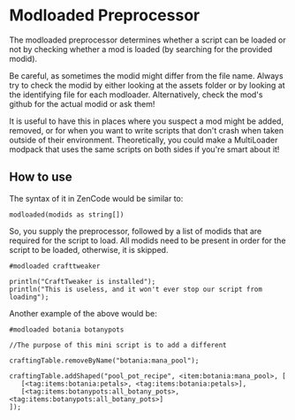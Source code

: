 # Modloaded Preprocessor

The modloaded preprocessor determines whether a script can be loaded or not by checking whether a mod is loaded (by searching for the provided modid).

Be careful, as sometimes the modid might differ from the file name. Always try to check the modid by either looking at the assets folder or by looking at the
identifying file for each modloader. Alternatively, check the mod's github for the actual modid or ask them!

It is useful to have this in places where you suspect a mod might be added, removed, or for when you want to write scripts that don't crash when taken outside of 
their environment. Theoretically, you could make a MultiLoader modpack that uses the same scripts on both sides if you're smart about it!

## How to use

The syntax of it in ZenCode would be similar to:

```zenscript
modloaded(modids as string[])
```

So, you supply the preprocessor, followed by a list of modids that are required for the script to load.
All modids need to be present in order for the script to be loaded, otherwise, it is skipped.

```zenscript
#modloaded crafttweaker

println("CraftTweaker is installed");
println("This is useless, and it won't ever stop our script from loading");
```

Another example of the above would be:

```zenscript
#modloaded botania botanypots   

//The purpose of this mini script is to add a different

craftingTable.removeByName("botania:mana_pool");

craftingTable.addShaped("pool_pot_recipe", <item:botania:mana_pool>, [
   [<tag:items:botania:petals>, <tag:items:botania:petals>], 
   [<tag:items:botanypots:all_botany_pots>, <tag:items:botanypots:all_botany_pots>]
]);
```